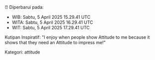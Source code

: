 ⏰ Diperbarui pada:
- WIB: Sabtu, 5 April 2025 15.29.41 UTC
- WITA: Sabtu, 5 April 2025 16.29.41 UTC
- WIT: Sabtu, 5 April 2025 17.29.41 UTC

Kutipan Inspiratif:
"I enjoy when people show Attitude to me because it shows that they need an Attitude to impress me!"


Kategori: attitude

